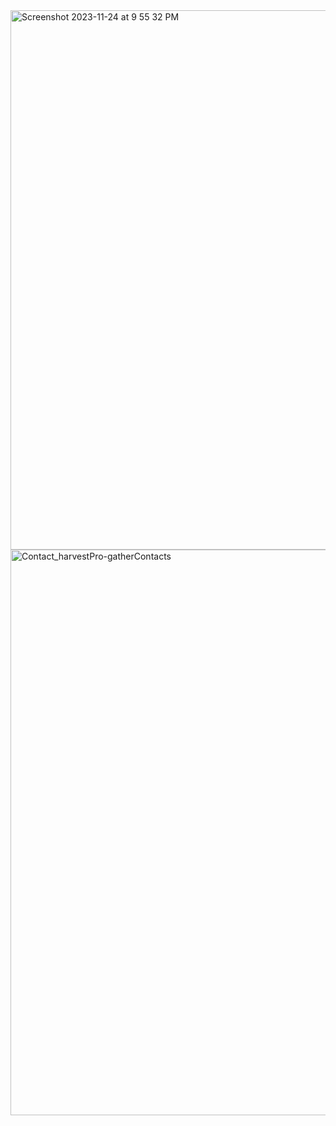 <img width="863" alt="Screenshot 2023-11-24 at 9 55 32 PM" src="https://github.com/anmolksachan/contactHarvestPro/assets/60771253/684b4d4f-dd07-4073-bd7e-b8c3ae2a2546">

<img width="905" alt="Contact_harvestPro-gatherContacts" src="https://github.com/anmolksachan/contactHarvestPro/assets/60771253/f1222242-9624-4a4e-9b2d-a583efb4189c">

